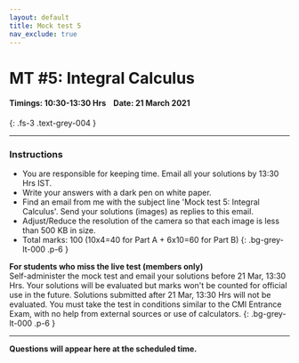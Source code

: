 ```yaml
---
layout: default
title: Mock test 5
nav_exclude: true
---
```



#  MT #5: Integral Calculus
#### Timings: 10:30-13:30 Hrs &nbsp;&nbsp;  Date: 21 March 2021
{: .fs-3 .text-grey-004 }

---

### Instructions


- You are responsible for keeping time. Email all your solutions by 13:30 Hrs IST.
- Write your answers with a dark pen on white paper.
- Find an email from me with the subject line 'Mock test 5: Integral Calculus'. Send your solutions (images) as replies to this email.
- Adjust/Reduce the resolution of the camera so that each image is less than 500 KB in size.
- Total marks: 100 (10x4=40 for Part A + 6x10=60 for Part B)
{: .bg-grey-lt-000 .p-6 }


**For students who miss the live test (members only)**<br>
Self-administer the mock test and email your solutions before 21 Mar, 13:30 Hrs. Your solutions will be evaluated
but marks won't be counted for official use in the future. Solutions submitted after 21 Mar, 13:30 Hrs will not be evaluated.
You must take the test in conditions similar to the CMI Entrance Exam, with no help from external sources or use of calculators.
{: .bg-grey-lt-000 .p-6 }


---


**Questions will appear here at the scheduled time.**



